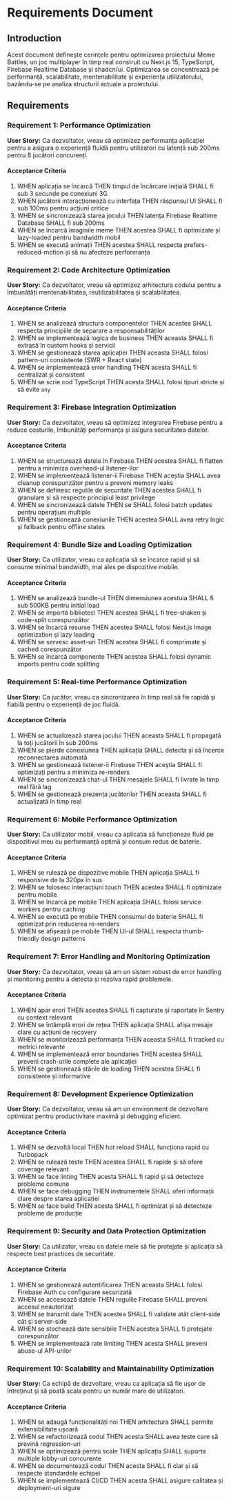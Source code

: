 # Requirements Document

## Introduction

Acest document definește cerințele pentru optimizarea proiectului Meme Battles, un joc multiplayer în timp real construit cu Next.js 15, TypeScript, Firebase Realtime Database și shadcn/ui. Optimizarea se concentrează pe performanță, scalabilitate, mentenabilitate și experiența utilizatorului, bazându-se pe analiza structurii actuale a proiectului.

## Requirements

### Requirement 1: Performance Optimization

**User Story:** Ca dezvoltator, vreau să optimizez performanța aplicației pentru a asigura o experiență fluidă pentru utilizatori cu latență sub 200ms pentru 8 jucători concurenți.

#### Acceptance Criteria

1. WHEN aplicația se încarcă THEN timpul de încărcare inițială SHALL fi sub 3 secunde pe conexiuni 3G
2. WHEN jucătorii interacționează cu interfața THEN răspunsul UI SHALL fi sub 100ms pentru acțiuni critice
3. WHEN se sincronizează starea jocului THEN latența Firebase Realtime Database SHALL fi sub 200ms
4. WHEN se încarcă imaginile meme THEN acestea SHALL fi optimizate și lazy-loaded pentru bandwidth mobil
5. WHEN se execută animații THEN acestea SHALL respecta prefers-reduced-motion și să nu afecteze performanța

### Requirement 2: Code Architecture Optimization

**User Story:** Ca dezvoltator, vreau să optimizez arhitectura codului pentru a îmbunătăți mentenabilitatea, reutilizabilitatea și scalabilitatea.

#### Acceptance Criteria

1. WHEN se analizează structura componentelor THEN acestea SHALL respecta principiile de separare a responsabilităților
2. WHEN se implementează logica de business THEN aceasta SHALL fi extrasă în custom hooks și servicii
3. WHEN se gestionează starea aplicației THEN aceasta SHALL folosi pattern-uri consistente (SWR + React state)
4. WHEN se implementează error handling THEN acesta SHALL fi centralizat și consistent
5. WHEN se scrie cod TypeScript THEN acesta SHALL folosi tipuri stricte și să evite `any`

### Requirement 3: Firebase Integration Optimization

**User Story:** Ca dezvoltator, vreau să optimizez integrarea Firebase pentru a reduce costurile, îmbunătăți performanța și asigura securitatea datelor.

#### Acceptance Criteria

1. WHEN se structurează datele în Firebase THEN acestea SHALL fi flatten pentru a minimiza overhead-ul listener-ilor
2. WHEN se implementează listener-ii Firebase THEN aceștia SHALL avea cleanup corespunzător pentru a preveni memory leaks
3. WHEN se definesc regulile de securitate THEN acestea SHALL fi granulare și să respecte principiul least privilege
4. WHEN se sincronizează datele THEN se SHALL folosi batch updates pentru operațiuni multiple
5. WHEN se gestionează conexiunile THEN acestea SHALL avea retry logic și fallback pentru offline states

### Requirement 4: Bundle Size and Loading Optimization

**User Story:** Ca utilizator, vreau ca aplicația să se încarce rapid și să consume minimal bandwidth, mai ales pe dispozitive mobile.

#### Acceptance Criteria

1. WHEN se analizează bundle-ul THEN dimensiunea acestuia SHALL fi sub 500KB pentru initial load
2. WHEN se importă biblioteci THEN acestea SHALL fi tree-shaken și code-split corespunzător
3. WHEN se încarcă resurse THEN acestea SHALL folosi Next.js Image optimization și lazy loading
4. WHEN se servesc asset-uri THEN acestea SHALL fi comprimate și cached corespunzător
5. WHEN se încarcă componente THEN acestea SHALL folosi dynamic imports pentru code splitting

### Requirement 5: Real-time Performance Optimization

**User Story:** Ca jucător, vreau ca sincronizarea în timp real să fie rapidă și fiabilă pentru o experiență de joc fluidă.

#### Acceptance Criteria

1. WHEN se actualizează starea jocului THEN aceasta SHALL fi propagată la toți jucătorii în sub 200ms
2. WHEN se pierde conexiunea THEN aplicația SHALL detecta și să încerce reconnectarea automată
3. WHEN se gestionează listener-ii Firebase THEN aceștia SHALL fi optimizați pentru a minimiza re-renders
4. WHEN se sincronizează chat-ul THEN mesajele SHALL fi livrate în timp real fără lag
5. WHEN se gestionează prezența jucătorilor THEN aceasta SHALL fi actualizată în timp real

### Requirement 6: Mobile Performance Optimization

**User Story:** Ca utilizator mobil, vreau ca aplicația să funcționeze fluid pe dispozitivul meu cu performanță optimă și consum redus de baterie.

#### Acceptance Criteria

1. WHEN se rulează pe dispozitive mobile THEN aplicația SHALL fi responsive de la 320px în sus
2. WHEN se folosesc interacțiuni touch THEN acestea SHALL fi optimizate pentru mobile
3. WHEN se încarcă pe mobile THEN aplicația SHALL folosi service workers pentru caching
4. WHEN se execută pe mobile THEN consumul de baterie SHALL fi optimizat prin reducerea re-renders
5. WHEN se afișează pe mobile THEN UI-ul SHALL respecta thumb-friendly design patterns

### Requirement 7: Error Handling and Monitoring Optimization

**User Story:** Ca dezvoltator, vreau să am un sistem robust de error handling și monitoring pentru a detecta și rezolva rapid problemele.

#### Acceptance Criteria

1. WHEN apar erori THEN acestea SHALL fi capturate și raportate în Sentry cu context relevant
2. WHEN se întâmplă erori de rețea THEN aplicația SHALL afișa mesaje clare cu acțiuni de recovery
3. WHEN se monitorizează performanța THEN aceasta SHALL fi tracked cu metrici relevante
4. WHEN se implementează error boundaries THEN acestea SHALL preveni crash-urile complete ale aplicației
5. WHEN se gestionează stările de loading THEN acestea SHALL fi consistente și informative

### Requirement 8: Development Experience Optimization

**User Story:** Ca dezvoltator, vreau să am un environment de dezvoltare optimizat pentru productivitate maximă și debugging eficient.

#### Acceptance Criteria

1. WHEN se dezvoltă local THEN hot reload SHALL funcționa rapid cu Turbopack
2. WHEN se rulează teste THEN acestea SHALL fi rapide și să ofere coverage relevant
3. WHEN se face linting THEN acesta SHALL fi rapid și să detecteze probleme comune
4. WHEN se face debugging THEN instrumentele SHALL oferi informații clare despre starea aplicației
5. WHEN se face build THEN acesta SHALL fi optimizat și să detecteze probleme de producție

### Requirement 9: Security and Data Protection Optimization

**User Story:** Ca utilizator, vreau ca datele mele să fie protejate și aplicația să respecte best practices de securitate.

#### Acceptance Criteria

1. WHEN se gestionează autentificarea THEN aceasta SHALL folosi Firebase Auth cu configurare securizată
2. WHEN se accesează datele THEN regulile Firebase SHALL preveni accesul neautorizat
3. WHEN se transmit date THEN acestea SHALL fi validate atât client-side cât și server-side
4. WHEN se stochează date sensibile THEN acestea SHALL fi protejate corespunzător
5. WHEN se implementează rate limiting THEN acesta SHALL preveni abuse-ul API-urilor

### Requirement 10: Scalability and Maintainability Optimization

**User Story:** Ca echipă de dezvoltare, vreau ca aplicația să fie ușor de întreținut și să poată scala pentru un număr mare de utilizatori.

#### Acceptance Criteria

1. WHEN se adaugă funcționalități noi THEN arhitectura SHALL permite extensibilitate ușoară
2. WHEN se refactorizează codul THEN acesta SHALL avea teste care să prevină regression-uri
3. WHEN se optimizează pentru scale THEN aplicația SHALL suporta multiple lobby-uri concurente
4. WHEN se documentează codul THEN acesta SHALL fi clar și să respecte standardele echipei
5. WHEN se implementează CI/CD THEN acesta SHALL asigure calitatea și deployment-uri sigure